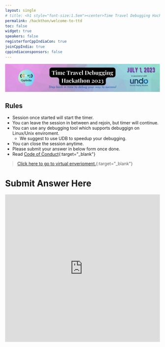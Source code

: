 ```yaml
---
layout: single
# title: <h1 style="font-size:1.5em"><center>Time Travel Debugging Hackathon 2023</center></h1><center><p style="font-size:1em">Step back in time to debug your way to success!</p><center>
permalink: /hackthon/welcome-to-ttd
toc: false
widget: true
speakers: false
registerforCppIndiaCon: true
joinCppIndia: true
cppindiaconsponsors: false
---
```


<!-- [![Time Travel Debugging Hackathon](/assets/images/hackathon/hackathon.png "Time Travel Debugging Hackathon")](/hackthon/hackathon-reg-form) -->
<!-- <a href="/hackthon/hackathon-reg-form">
  <img src="/assets/images/hackathon/hackathon.png" alt="Time Travel Debugging Hackathon" title="Time Travel Debugging Hackathon" width="200" height="150">
</a> -->

<!-- <center><a href="/hackthon/hackathon-reg-form">
  <img src="/assets/images/hackathon/hackathon.png" alt="Time Travel Debugging Hackathon" title="Time Travel Debugging Hackathon" style="width: 75%;">
  </a></center> -->
  [![CppIndiaCon](/assets/images/hackathon/TTD.png "TTD Hackathon 2023")](/hackthon/hackathon2023)

## Rules
- Session once started will start the timer.
- You can leave the session in between and rejoin, but timer will continue.
- You can use any debugging tool which supports debuggign on Linux/Unix enviroment.
    - We suggest to use UDB to speedup your debugging.
- You can close the session anytime.
- Please submit your answer in below form once done.
- Read [Code of Conduct](/CodeOfConduct/codeofconduct){:target="_blank"}

> [Click here to go to virtual enverioment.](https://undo-university.appsembler.com/event/liverecorder-lab/){:target="_blank"}

# Submit Answer Here
<iframe width="640px" height= "480px" src= "https://forms.office.com/Pages/ResponsePage.aspx?id=Jn9TZ3Xd6kqTEsg3rhHIIAuRMnTbm4dDnnjVyAfKrhJUNUFKUDk2WFY3SFFMNldLSExZOEI3VDQ5SC4u&embed=true" frameborder= "0" marginwidth= "0" marginheight= "0" style= "border: none; max-width:100%; max-height:100vh" allowfullscreen webkitallowfullscreen mozallowfullscreen msallowfullscreen> </iframe>


<pre>










<!-- [![Undo](/assets/images/hackathon/hackathon.png "Undo")](https://undo.io/){:target="_blank"} -->
<!-- # About [![Undo](/assets/images/hackathon/undo.png "Undo")](https://undo.io/){:target="_blank"} -->






<pre>